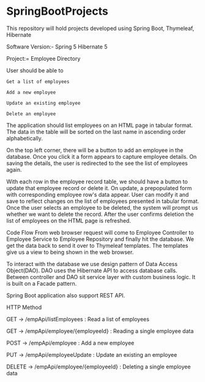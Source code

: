 # SpringBootProjects
This repository will hold projects developed using Spring Boot, Thymeleaf, Hibernate

Software Version:- Spring 5
		   Hibernate 5

Project:= Employee Directory

User should be able to

	Get a list of employees

	Add a new employee

	Update an existing employee

	Delete an employee

The application should list employees on an HTML page in tabular format. The data in the table will be sorted on the last name in ascending order alphabetically.

On the top left corner, there will be a button to add an employee in the database. Once you click it a form appears to capture employee details. On saving the details, the user is redirected to the see the list of employees again.

With each row in the employee record table, we should have a button to update that employee record or delete it. On update, a prepopulated form with corresponding employee row's data appear. User can modify it and save to reflect changes on the list of employees presented in tabular format.
Once the user selects an employee to be deleted, the system will prompt us whether we want to delete the record. After the user confirms deletion the list of employees on the HTML page is refreshed. 

Code Flow
From web browser request will come to Employee Controller to Employee Service to Employee Repository and finally hit the database.
We get the data back to send it over to Thymeleaf templates. The templates give us a view to being shown in the web browser.

To interact with the database we use design pattern of Data Access Object(DAO). DAO uses the Hibernate API to access database calls. Between controller and DAO sit service layer with custom business logic. It is built on a Facade pattern.


Spring Boot application also support REST API.

HTTP Method

  GET      -> /empApi/listEmployees :  Read a list of employees
  
  GET      -> /empApi/employee/{employeeId} : Reading a single employee data
  
  POST     -> /empApi/employee : Add a new employee
  
  PUT     -> /empApi/employeeUpdate : Update an existing an employee
  
  DELETE  -> /empApi/employee/{employeeId} : Deleting a single employee data

